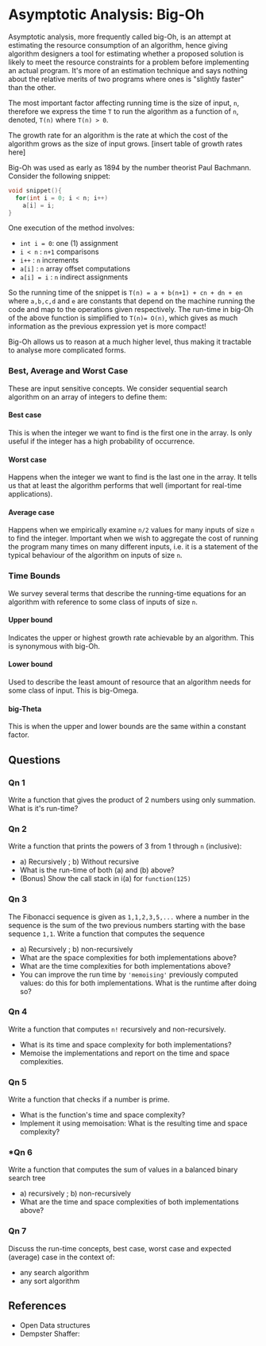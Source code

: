 # Asymptotic Analysis: Big-Oh

Asymptotic analysis, more frequently called big-Oh, is an attempt at estimating the resource consumption of an algorithm, hence giving algorithm designers a tool for estimating whether a proposed solution is likely to meet the resource constraints for a problem before implementing an actual program.
It's more of an estimation technique and says nothing about the relative merits of two programs where ones is "slightly faster" than the other.

The most important factor affecting running time is the size of input, `n`, therefore we express the time `T` to run the algorithm as a function of `n`, denoted, `T(n)` where `T(n) > 0`.

The growth rate for an algorithm is the rate at which the cost of the algorithm grows as the size of input grows.
[insert table of growth rates here]


Big-Oh was used as early as 1894 by the number theorist Paul Bachmann. Consider the following snippet:
```c++
void snippet(){
  for(int i = 0; i < n; i++)
    a[i] = i;
}
```
One execution of the method involves:
 - `int i = 0`: one (1) assignment
 - `i < n`    : `n+1` comparisons
 - `i++`      : `n` increments
 - `a[i]`     : `n` array offset computations
 - `a[i] = i` : `n` indirect assignments
 
So the running time of the snippet is
`T(n) = a + b(n+1) + cn + dn + en`
where `a,b,c,d` and `e` are constants that depend on the machine running the code and map to the operations given respectively. The run-time in big-Oh of the above function is simplified to `T(n)= O(n)`, which gives as much information as the previous expression yet is more compact!

Big-Oh allows us to reason at a much higher level, thus making it tractable to analyse more complicated forms.

### Best, Average and Worst Case
These are input sensitive concepts. We consider sequential search algorithm on an array of integers to define them:

#### Best case

This is when the integer we want to find is the first one in the array. Is only useful if the integer has a high probability of occurrence.

#### Worst case 

Happens when the integer we want to find is the last one in the array. It tells us that at least the algorithm performs that well (important for real-time applications).

#### Average case 

Happens when we empirically examine `n/2` values for many inputs of size `n` to find the integer. Important when we wish to aggregate the cost of running the program many times on many different inputs, i.e. it is a statement of the typical behaviour of the algorithm on inputs of size `n`.

### Time Bounds

We survey several terms that describe the running-time equations for an algorithm with reference to some class of inputs of size `n`.

#### Upper bound 

Indicates the upper or highest growth rate achievable by an algorithm. This is synonymous with big-Oh.

#### Lower bound

Used to describe the least amount of resource that an algorithm needs for some class of input. This is big-Omega.

#### big-Theta

This is when the upper and lower bounds are the same within a constant factor.

## Questions

### Qn 1
Write a function that gives the product of 2 numbers using only summation. What is it's run-time?

### Qn 2
Write a function that prints the powers of 3 from 1 through `n` (inclusive):
 - a) Recursively ; b) Without recursive
 - What is the run-time of both (a) and (b) above?
 - (Bonus) Show the call stack in i(a) for `function(125)`
 
### Qn 3
The Fibonacci sequence is given as `1,1,2,3,5,...` where a number in the sequence is the sum of the two previous numbers starting with the base sequence `1,1`. Write a function that computes the sequence
 - a) Recursively ; b) non-recursively
 - What are the space complexities for both implementations above?
 - What are the time complexities for both implementations above?
 - You can improve the run time by `'memoising'` previously computed values: do this 
   for both implementations. What is the runtime after doing so?
   
### Qn 4
Write a function that computes `n!` recursively and non-recursively.
 - What is its time and space complexity for both implementations?
 - Memoise the implementations and report on the time and space complexities.
 
### Qn 5 
Write a function that checks if a number is prime.
 - What is the function's time and space complexity?
 - Implement it using memoisation: What is the resulting time and space complexity?
 
### *Qn 6 
Write a function that computes the sum of values in a balanced binary search tree
 - a) recursively ; b) non-recursively
 - What are the time and space complexities of both implementations above?
 
### Qn 7
Discuss the run-time concepts, best case, worst case and expected (average) case in the context of:
 - any search algorithm
 - any sort algorithm

## References
- Open Data structures
- Dempster Shaffer:
